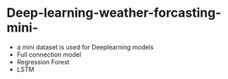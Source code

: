 # Deep-learning-weather-forcasting-mini-
* a mini dataset is used for Deeplearning models
* Full connection model
* Regression Forest
* LSTM
